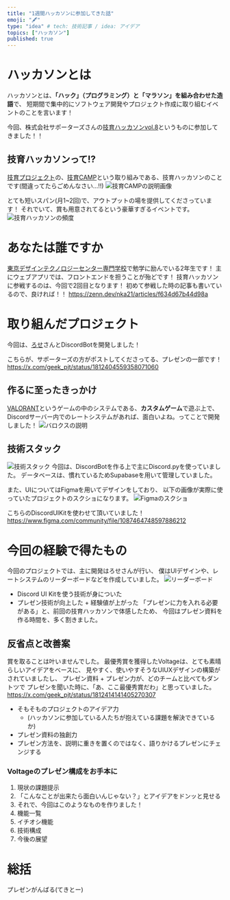 ```yaml
---
title: "1週間ハッカソンに参加してきた話"
emoji: "🖋"
type: "idea" # tech: 技術記事 / idea: アイデア
topics: ["ハッカソン"]
published: true
---
```


# ハッカソンとは
ハッカソンとは、**「ハック」（プログラミング）と「マラソン」を組み合わせた造語**で、
短期間で集中的にソフトウェア開発やプロジェクト作成に取り組むイベントのことを言います！

今回、株式会社サポーターズさんの[技育ハッカソンvol.8](https://talent.supporterz.jp/events/0b816851-12b8-4d66-9b38-1238d1cc86e5/?utm_source=next&utm_medium=geekcamp)というものに参加してきました！！

## 技育ハッカソンって!?
[技育プロジェクト](https://talent.supporterz.jp/geekpjt/)の、[技育CAMP](https://talent.supporterz.jp/geekcamp/)という取り組みである、技育ハッカソンのことです(間違ってたらごめんなさい...!!)
![技育CAMPの説明画像](/images/4671840dc4f77f/技育CAMP.png)

とても短いスパン(月1~2回)で、アウトプットの場を提供してくださっています！
それでいて、賞も用意されてるという豪華すぎるイベントです。
![技育ハッカソンの頻度](/images/4671840dc4f77f/技育ハッカソン.png)

# あなたは誰ですか
[東京デザインテクノロジーセンター専門学校](https://www.tech.ac.jp/)で勉学に励んでいる2年生です！
主にウェブアプリでは、フロントエンドを担うことが殆どです！
技育ハッカソンに参戦するのは、今回で2回目となります！
初めて参戦した時の記事も書いているので、良ければ！！
https://zenn.dev/nka21/articles/f634d67b44d98a

# 取り組んだプロジェクト
今回は、[ろせ](https://x.com/Roseu_7)さんとDiscordBotを開発しました！

こちらが、サポーターズの方がポストしてくださってる、プレゼンの一部です！
https://x.com/geek_pjt/status/1812404559358071060

## 作るに至ったきっかけ
[VALORANT](https://playvalorant.com/ja-jp/)というゲームの中のシステムである、**カスタムゲーム**で遊ぶ上で、
Discordサーバー内でのレートシステムがあれば、面白いよね。ってことで開発しました！
![バロクスの説明](/images/4671840dc4f77f/バロクスの説明.png)
## 技術スタック
![技術スタック](/images/4671840dc4f77f/技術スタック.png)
今回は、DiscordBotを作る上で主にDiscord.pyを使っていました。
データベースは、慣れているためSupabaseを用いて管理していました。

また、UIについてはFigmaを用いてデザインをしており、
以下の画像が実際に使っていたプロジェクトのスクショになります。
![Figmaのスクショ](/images/4671840dc4f77f/Figmaのスクショ.png)

こちらのDiscordUIKitを使わせて頂いていました！
https://www.figma.com/community/file/1087464748597886212

# 今回の経験で得たもの
今回のプロジェクトでは、主に開発はろせさんが行い、
僕はUIデザインや、レートシステムのリーダーボードなどを作成していました。
![リーダーボード](/images/4671840dc4f77f/リーダーボード.png)

- Discord UI Kitを使う技術が身についた
- プレゼン技術が向上した + 経験値が上がった
「プレゼンに力を入れる必要がある」と、前回の技育ハッカソンで体感したため、
今回はプレゼン資料を作る時間を、多く割きました。

## 反省点と改善案
賞を取ることは叶いませんでした。
最優秀賞を獲得したVoltageは、とても素晴らしいアイデアをベースに、
見やすく、使いやすそうなUIUXデザインの構築がされていましたし、
プレゼン資料 + プレゼン力が、どのチームと比べてもダントツで
プレゼンを聞いた時に、「あ、ここ最優秀賞だわ」と思っていました。
https://x.com/geek_pjt/status/1812414141405270307

- そもそものプロジェクトのアイデア力
  - (ハッカソンに参加している人たちが抱えている課題を解決できているか)
- プレゼン資料の独創力
- プレゼン方法を、説明に重きを置くのではなく、語りかけるプレゼンにチェンジする

### Voltageのプレゼン構成をお手本に
1. 現状の課題提示
2. 「こんなことが出来たら面白いんじゃない？」とアイデアをドンッと見せる
3. それで、今回はこのようなものを作りました！
4. 機能一覧
5. イチオシ機能
6. 技術構成
7. 今後の展望

# 総括
プレゼンがんばる(てきとー)